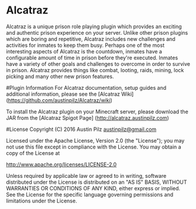 # Alcatraz
Alcatraz is a unique prison role playing plugin which provides an exciting and authentic prison experience on your server. Unlike other prison plugins which are boring and repetitive, Alcatraz includes new challenges and activities for inmates to keep them busy. Perhaps one of the most interesting aspects of Alcatraz is the countdown, inmates have a configurable amount of time in prison before they're executed. Inmates have a variety of other goals and challenges to overcome in order to survive in prison. Alcatraz provides things like combat, looting, raids, mining, lock picking and many other new prison features.

#Plugin Information
For Alcatraz documentation, setup guides and additional information, please see the [Alcatraz Wiki] (https://github.com/austinpilz/Alcatraz/wiki)

To install the Alcatraz plugin on your Minecraft server, please download the JAR from the [Alcatraz Spigot Page] (http://alcatraz.austinpilz.com)

#License
Copyright (C) 2016 Austin Pilz austinpilz@gmail.com

Licensed under the Apache License, Version 2.0 (the "License"); you may not use this file except in compliance with the License. You may obtain a copy of the License at

http://www.apache.org/licenses/LICENSE-2.0

Unless required by applicable law or agreed to in writing, software distributed under the License is distributed on an "AS IS" BASIS, WITHOUT WARRANTIES OR CONDITIONS OF ANY KIND, either express or implied. See the License for the specific language governing permissions and limitations under the License.

